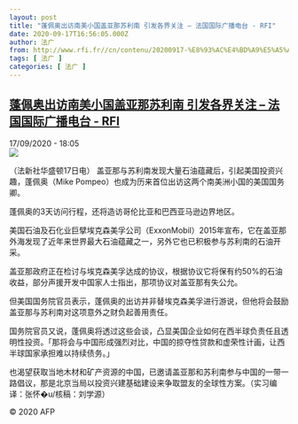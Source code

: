 ```yaml
---
layout: post
title: "蓬佩奥出访南美小国盖亚那苏利南 引发各界关注 – 法国国际广播电台 - RFI"
date: 2020-09-17T16:56:05.000Z
author: 法广
from: http://www.rfi.fr//cn/contenu/20200917-%E8%93%AC%E4%BD%A9%E5%A5%A5%E5%87%BA%E8%AE%BF%E5%8D%97%E7%BE%8E%E5%B0%8F%E5%9B%BD%E7%9B%96%E4%BA%9A%E9%82%A3%E8%8B%8F%E5%88%A9%E5%8D%97-%E5%BC%95%E5%8F%91%E5%90%84%E7%95%8C%E5%85%B3%E6%B3%A8
tags: [ 法广 ]
categories: [ 法广 ]
---
```

<!--1600361765000-->
[蓬佩奥出访南美小国盖亚那苏利南 引发各界关注 – 法国国际广播电台 - RFI](http://www.rfi.fr//cn/contenu/20200917-%E8%93%AC%E4%BD%A9%E5%A5%A5%E5%87%BA%E8%AE%BF%E5%8D%97%E7%BE%8E%E5%B0%8F%E5%9B%BD%E7%9B%96%E4%BA%9A%E9%82%A3%E8%8B%8F%E5%88%A9%E5%8D%97-%E5%BC%95%E5%8F%91%E5%90%84%E7%95%8C%E5%85%B3%E6%B3%A8)
------

<div>
<div>17/09/2020 - 18:05</div><img src="https://s.rfi.fr/media/display/fff02992-f904-11ea-b07d-005056bff430/w:310/p:16x9/int0001b.200918000503.jpg"><div class="t-content__body u-clearfix">            <p>（法新社华盛顿17日电）    盖亚那与苏利南发现大量石油蕴藏后，引起美国投资兴趣，蓬佩奥（Mike Pompeo）也成为历来首位出访这两个南美洲小国的美国国务卿。</p><p>    蓬佩奥的3天访问行程，还将造访哥伦比亚和巴西亚马逊边界地区。</p><p>    美国石油及石化业巨擘埃克森美孚公司（ExxonMobil）2015年宣布，它在盖亚那外海发现了近年来世界最大石油蕴藏之一，另外它也已积极参与苏利南的石油开采。</p><p>    盖亚那政府正在检讨与埃克森美孚达成的协议，根据协议它将保有约50%的石油收益，部分声援开发中国家人士指出，那项协议对盖亚那有失公允。</p><p>    但美国国务院官员表示，蓬佩奥的出访并非替埃克森美孚进行游说，但他将会鼓励盖亚那与苏利南对这项意外之财负起善用责任。</p><p>    国务院官员又说，蓬佩奥将透过这些会谈，凸显美国企业如何在西半球负责任且透明性投资。「那将会与中国形成强烈对比，中国的掠夺性贷款和虚荣性计画，让西半球国家承担难以持续债务。」</p><p>    也渴望获取当地木材和矿产资源的中国，已邀请盖亚那和苏利南参与中国的一带一路倡议，那是北京当局以投资兴建基础建设来争取盟友的全球性方案。（实习编译：张怀�u/核稿：刘学源）</p>            <p class="t-copyright">© 2020 AFP</p>        </div>
</div>
